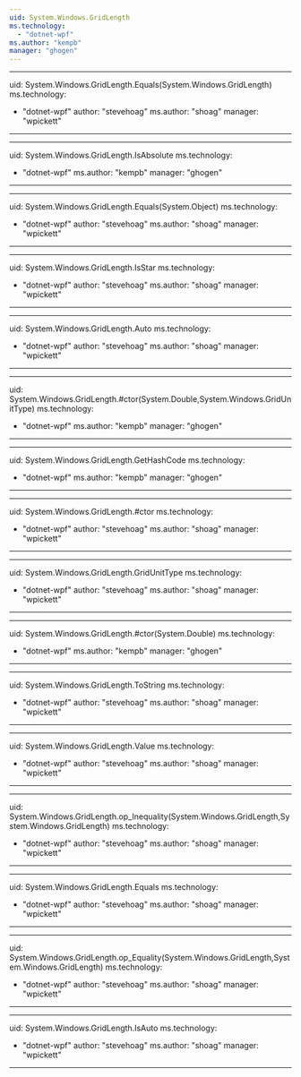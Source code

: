 ```yaml
---
uid: System.Windows.GridLength
ms.technology: 
  - "dotnet-wpf"
ms.author: "kempb"
manager: "ghogen"
---
```


---
uid: System.Windows.GridLength.Equals(System.Windows.GridLength)
ms.technology: 
  - "dotnet-wpf"
author: "stevehoag"
ms.author: "shoag"
manager: "wpickett"
---

---
uid: System.Windows.GridLength.IsAbsolute
ms.technology: 
  - "dotnet-wpf"
ms.author: "kempb"
manager: "ghogen"
---

---
uid: System.Windows.GridLength.Equals(System.Object)
ms.technology: 
  - "dotnet-wpf"
author: "stevehoag"
ms.author: "shoag"
manager: "wpickett"
---

---
uid: System.Windows.GridLength.IsStar
ms.technology: 
  - "dotnet-wpf"
author: "stevehoag"
ms.author: "shoag"
manager: "wpickett"
---

---
uid: System.Windows.GridLength.Auto
ms.technology: 
  - "dotnet-wpf"
author: "stevehoag"
ms.author: "shoag"
manager: "wpickett"
---

---
uid: System.Windows.GridLength.#ctor(System.Double,System.Windows.GridUnitType)
ms.technology: 
  - "dotnet-wpf"
ms.author: "kempb"
manager: "ghogen"
---

---
uid: System.Windows.GridLength.GetHashCode
ms.technology: 
  - "dotnet-wpf"
ms.author: "kempb"
manager: "ghogen"
---

---
uid: System.Windows.GridLength.#ctor
ms.technology: 
  - "dotnet-wpf"
author: "stevehoag"
ms.author: "shoag"
manager: "wpickett"
---

---
uid: System.Windows.GridLength.GridUnitType
ms.technology: 
  - "dotnet-wpf"
author: "stevehoag"
ms.author: "shoag"
manager: "wpickett"
---

---
uid: System.Windows.GridLength.#ctor(System.Double)
ms.technology: 
  - "dotnet-wpf"
ms.author: "kempb"
manager: "ghogen"
---

---
uid: System.Windows.GridLength.ToString
ms.technology: 
  - "dotnet-wpf"
author: "stevehoag"
ms.author: "shoag"
manager: "wpickett"
---

---
uid: System.Windows.GridLength.Value
ms.technology: 
  - "dotnet-wpf"
author: "stevehoag"
ms.author: "shoag"
manager: "wpickett"
---

---
uid: System.Windows.GridLength.op_Inequality(System.Windows.GridLength,System.Windows.GridLength)
ms.technology: 
  - "dotnet-wpf"
author: "stevehoag"
ms.author: "shoag"
manager: "wpickett"
---

---
uid: System.Windows.GridLength.Equals
ms.technology: 
  - "dotnet-wpf"
author: "stevehoag"
ms.author: "shoag"
manager: "wpickett"
---

---
uid: System.Windows.GridLength.op_Equality(System.Windows.GridLength,System.Windows.GridLength)
ms.technology: 
  - "dotnet-wpf"
author: "stevehoag"
ms.author: "shoag"
manager: "wpickett"
---

---
uid: System.Windows.GridLength.IsAuto
ms.technology: 
  - "dotnet-wpf"
author: "stevehoag"
ms.author: "shoag"
manager: "wpickett"
---
